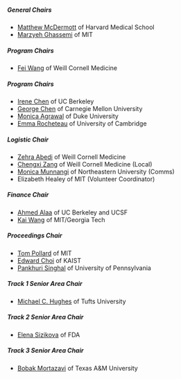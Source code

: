 ##### **General Chairs**
- [Matthew McDermott](https://dbmi.hms.harvard.edu/people/matthew-mcdermott) of Harvard Medical School
- [Marzyeh Ghassemi](https://healthyml.org/marzyeh/) of MIT

##### **Program Chairs**
- [Fei Wang](https://wcm-wanglab.github.io/) of Weill Cornell Medicine

##### **Program Chairs**
- [Irene Chen](https://irenechen.net/) of UC Berkeley
- [George Chen](https://www.andrew.cmu.edu/user/georgech/) of Carnegie Mellon University
- [Monica Agrawal](https://people.csail.mit.edu/magrawal/) of Duke University
- [Emma Rocheteau](https://emmarocheteau.com/) of University of Cambridge

##### **Logistic Chair**
- [Zehra Abedi](https://phs.weill.cornell.edu/directory/research-staff) of Weill Cornell Medicine
- [Chengxi Zang](https://www.calvinzang.com/) of Weill Cornell Medicine (Local)
- [Monica Munnangi](https://monicamunnangi.github.io/) of Northeastern University (Comms)
- Elizabeth Healey of MIT (Volunteer Coordinator)

##### **Finance Chair**
- [Ahmed Alaa](https://ahmedmalaa.github.io/) of UC Berkeley and UCSF
- [Kai Wang](https://guaguakai.com/) of MIT/Georgia Tech

##### **Proceedings Chair**
- [Tom Pollard](https://people.csail.mit.edu/tpollard/) of MIT
- [Edward Choi](https://mp2893.com/) of KAIST
- [Pankhuri Singhal](https://pankhurisinghal.com/) of	University of Pennsylvania

##### **Track 1 Senior Area Chair**
- [Michael C. Hughes](https://www.michaelchughes.com/) of Tufts University

##### **Track 2 Senior Area Chair**
- [Elena Sizikova](https://esizikova.github.io/) of FDA

##### **Track 3 Senior Area Chair**
- [Bobak Mortazavi](https://engineering.tamu.edu/cse/profiles/mortazavi-bobak.html) of Texas A&M University

